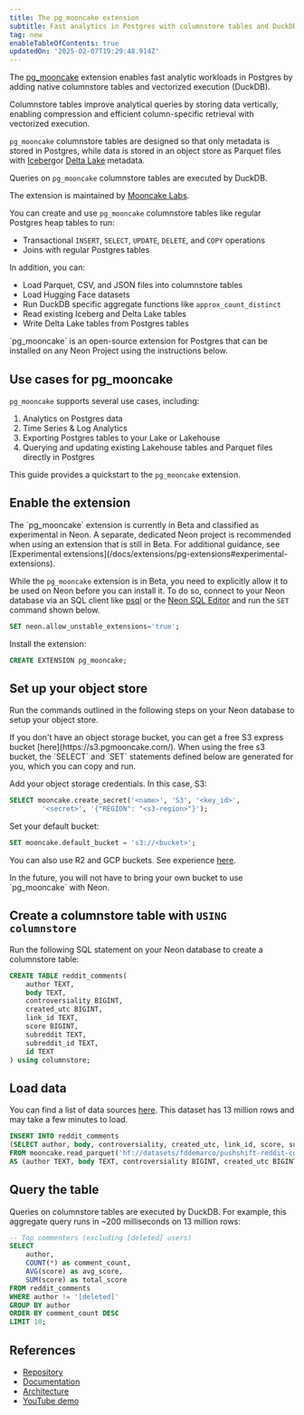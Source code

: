 ```yaml
---
title: The pg_mooncake extension
subtitle: Fast analytics in Postgres with columnstore tables and DuckDB execution
tag: new
enableTableOfContents: true
updatedOn: '2025-02-07T19:29:48.914Z'
---
```


The [pg_mooncake](https://github.com/Mooncake-Labs/pg_mooncake) extension enables fast analytic workloads in Postgres by adding native columnstore tables and vectorized execution (DuckDB).

Columnstore tables improve analytical queries by storing data vertically, enabling compression and efficient column-specific retrieval with vectorized execution.

`pg_mooncake` columnstore tables are designed so that only metadata is stored in Postgres, while data is stored in an object store as Parquet files with [Iceberg](https://iceberg.apache.org/)or [Delta Lake](https://delta.io/) metadata.

Queries on `pg_mooncake` columnstore tables are executed by DuckDB.

The extension is maintained by [Mooncake Labs](https://www.mooncake.dev/).

<CTA />

You can create and use `pg_mooncake` columnstore tables like regular Postgres heap tables to run:

- Transactional `INSERT`, `SELECT`, `UPDATE`, `DELETE`, and `COPY` operations
- Joins with regular Postgres tables

In addition, you can:

- Load Parquet, CSV, and JSON files into columnstore tables
- Load Hugging Face datasets
- Run DuckDB specific aggregate functions like `approx_count_distinct`
- Read existing Iceberg and Delta Lake tables
- Write Delta Lake tables from Postgres tables

<Admonition type="note">
`pg_mooncake` is an open-source extension for Postgres that can be installed on any Neon Project using the instructions below.
</Admonition>

## Use cases for pg_mooncake

`pg_mooncake` supports several use cases, including:

1. Analytics on Postgres data
2. Time Series & Log Analytics
3. Exporting Postgres tables to your Lake or Lakehouse
4. Querying and updating existing Lakehouse tables and Parquet files directly in Postgres

This guide provides a quickstart to the `pg_mooncake` extension.

<Steps>

## Enable the extension

<Admonition type="note">
The `pg_mooncake` extension is currently in Beta and classified as experimental in Neon. A separate, dedicated Neon project is recommended when using an extension that is still in Beta. For additional guidance, see [Experimental extensions](/docs/extensions/pg-extensions#experimental-extensions).
</Admonition>

While the `pg_mooncake` extension is in Beta, you need to explicitly allow it to be used on Neon before you can install it. To do so, connect to your Neon database via an SQL client like [psql](/docs/connect/query-with-psql-editor) or the [Neon SQL Editor](/docs/get-started-with-neon/query-with-neon-sql-editor) and run the `SET` command shown below.

```sql
SET neon.allow_unstable_extensions='true';
```

Install the extension:

```sql
CREATE EXTENSION pg_mooncake;
```

## Set up your object store

Run the commands outlined in the following steps on your Neon database to setup your object store.

<Admonition type="tip">
If you don't have an object storage bucket, you can get a free S3 express bucket [here](https://s3.pgmooncake.com/). When using the free s3 bucket, the `SELECT` and `SET` statements defined below are generated for you, which you can copy and run.
</Admonition>

Add your object storage credentials. In this case, S3:

```sql
SELECT mooncake.create_secret('<name>', 'S3', '<key_id>',
        '<secret>', '{"REGION": "<s3-region>"}');
```

Set your default bucket:

```sql
SET mooncake.default_bucket = 's3://<bucket>';
```

You can also use R2 and GCP buckets. See experience [here](https://pgmooncake.com/docs/cloud-storage).

<Admonition type="note">
In the future, you will not have to bring your own bucket to use `pg_mooncake` with Neon. 
</Admonition>

## Create a columnstore table with `USING columnstore`

Run the following SQL statement on your Neon database to create a columnstore table:

```sql
CREATE TABLE reddit_comments(
    author TEXT,
    body TEXT,
    controversiality BIGINT,
    created_utc BIGINT,
    link_id TEXT,
    score BIGINT,
    subreddit TEXT,
    subreddit_id TEXT,
    id TEXT
) using columnstore;
```

## Load data

You can find a list of data sources [here](https://pgmooncake.com/docs/load-data).
This dataset has 13 million rows and may take a few minutes to load.

```sql
INSERT INTO reddit_comments
(SELECT author, body, controversiality, created_utc, link_id, score, subreddit, subreddit_id, id
FROM mooncake.read_parquet('hf://datasets/fddemarco/pushshift-reddit-comments/data/RC_2012-01.parquet')
AS (author TEXT, body TEXT, controversiality BIGINT, created_utc BIGINT, link_id TEXT, score BIGINT, subreddit TEXT, subreddit_id TEXT, id TEXT));
```

## Query the table

Queries on columnstore tables are executed by DuckDB. For example, this aggregate query runs in ~200 milliseconds on 13 million rows:

```sql
-- Top commenters (excluding [deleted] users)
SELECT
    author,
    COUNT(*) as comment_count,
    AVG(score) as avg_score,
    SUM(score) as total_score
FROM reddit_comments
WHERE author != '[deleted]'
GROUP BY author
ORDER BY comment_count DESC
LIMIT 10;
```

</Steps>

## References

- [Repository](https://github.com/Mooncake-Labs/pg_mooncake)
- [Documentation](https://pgmooncake.com/docs)
- [Architecture](https://www.mooncake.dev/blog/how-we-built-pgmooncake)
- [YouTube demo](https://youtu.be/QDNsxw_3ris?feature=shared&t=2048)

